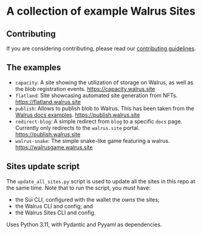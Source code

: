 # A collection of example Walrus Sites

## Contributing

If you are considering contributing, please read our [contributing guidelines](CONTRIBUTING.md).

## The examples

- `capacity`: A site showing the utilization of storage on Walrus, as well as the blob registration events. https://capacity.walrus.site
- `flatland`: Site showcasing automated site generation from NFTs. https://flatland.walrus.site
- `publish`: Allows to publish blob to Walrus. This has been taken from the [Walrus docs
  examples](https://github.com/MystenLabs/walrus-docs/tree/main/examples/javascript). https://publish.walrus.site
- `redirect-blog`: A simple redirect from `blog` to a specific `docs` page. Currently only redirects to the `walrus.site`
  portal. https://publish.walrus.site
- `walrus-snake`: The simple snake-like game featuring a walrus. https://walrusgame.walrus.site

## Sites update script

The `update_all_sites.py` script is used to update all the sites in this repo at the same time.
Note that to run the script, you _must_ have:

* the Sui CLI, configured with the wallet the _owns_ the sites;
* the Walrus CLI and config; and
* the Walrus Sites CLI and config.

Uses Python 3.11, with Pydantic and Pyyaml as dependencies.

